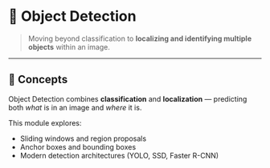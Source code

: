 # 🎯 Object Detection

> Moving beyond classification to **localizing and identifying multiple objects** within an image.

---

## 🧩 Concepts

Object Detection combines **classification** and **localization** — predicting both *what* is in an image and *where* it is.  

This module explores:

- Sliding windows and region proposals  
- Anchor boxes and bounding boxes  
- Modern detection architectures (YOLO, SSD, Faster R-CNN)